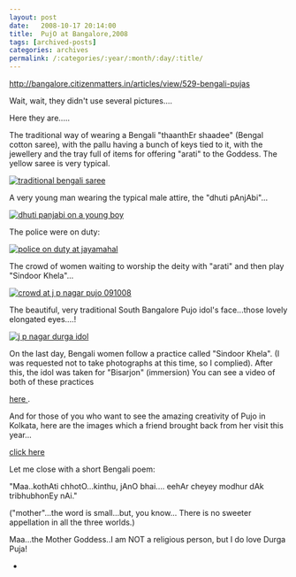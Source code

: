 ```yaml
---
layout: post
date:	2008-10-17 20:14:00
title:  PujO at Bangalore,2008
tags: [archived-posts]
categories: archives
permalink: /:categories/:year/:month/:day/:title/
---
```

http://bangalore.citizenmatters.in/articles/view/529-bengali-pujas

Wait, wait, they didn't use several pictures....

Here they are.....


The traditional way of wearing a Bengali "thaanthEr shaadee" (Bengal cotton saree), with the pallu having a bunch of keys tied to it, with the jewellery and the tray full of items for offering "arati" to the Goddess. The yellow saree is very typical.


<a href="http://s297.photobucket.com/albums/mm205/depontis/?action=view&current=IMG_1489.jpg" target="_blank"><img src="http://i297.photobucket.com/albums/mm205/depontis/IMG_1489.jpg" border="0" alt="traditional bengali saree"></a>


A very young man wearing the typical male attire, the "dhuti pAnjAbi"...


<a href="http://s297.photobucket.com/albums/mm205/depontis/?action=view&current=IMG_1518.jpg" target="_blank"><img src="http://i297.photobucket.com/albums/mm205/depontis/IMG_1518.jpg" border="0" alt="dhuti panjabi on a young boy"></a>



<lj-cut text="more pujO pics here">


The police were on duty:

<a href="http://s297.photobucket.com/albums/mm205/depontis/?action=view&current=IMG_1454.jpg" target="_blank"><img src="http://i297.photobucket.com/albums/mm205/depontis/IMG_1454.jpg" border="0" alt="police on duty at jayamahal"></a>


The crowd of women waiting to worship the deity with "arati" and then play "Sindoor Khela"...


<a href="http://s297.photobucket.com/albums/mm205/depontis/?action=view&current=IMG_1512.jpg" target="_blank"><img src="http://i297.photobucket.com/albums/mm205/depontis/IMG_1512.jpg" border="0" alt="crowd at j p nagar pujo 091008"></a>



</lj-cut>

The beautiful, very traditional South Bangalore Pujo idol's face...those lovely elongated eyes....!


<a href="http://s297.photobucket.com/albums/mm205/depontis/?action=view&current=IMG_1513.jpg" target="_blank"><img src="http://i297.photobucket.com/albums/mm205/depontis/IMG_1513.jpg" border="0" alt="j p nagar durga idol"></a>


On the last day, Bengali women follow a practice called "Sindoor Khela". (I was requested not to take photographs at this time, so I complied).  After this, the idol was taken for "Bisarjon" (immersion) You can see a video of  both of these practices

 <a href="http://www.youtube.com/watch?v=dKMJF4Sppc4"> here </a>.


And for those of you who want to see the amazing creativity of Pujo in Kolkata, here are the images which a friend brought back from her visit this year...


<a href="http://picasaweb.google.com/garima.bhatia/DurgaPuja2008"> click here </a>

Let me close with a short Bengali poem:


"Maa..kothAti chhotO...kinthu, jAnO bhai....
eehAr cheyey modhur dAk tribhubhonEy nAi."

("mother"...the word is small...but, you know...
There is no sweeter appellation in all the three worlds.)


Maa...the Mother Goddess..I am NOT a religious person, but I do love Durga Puja!







*
